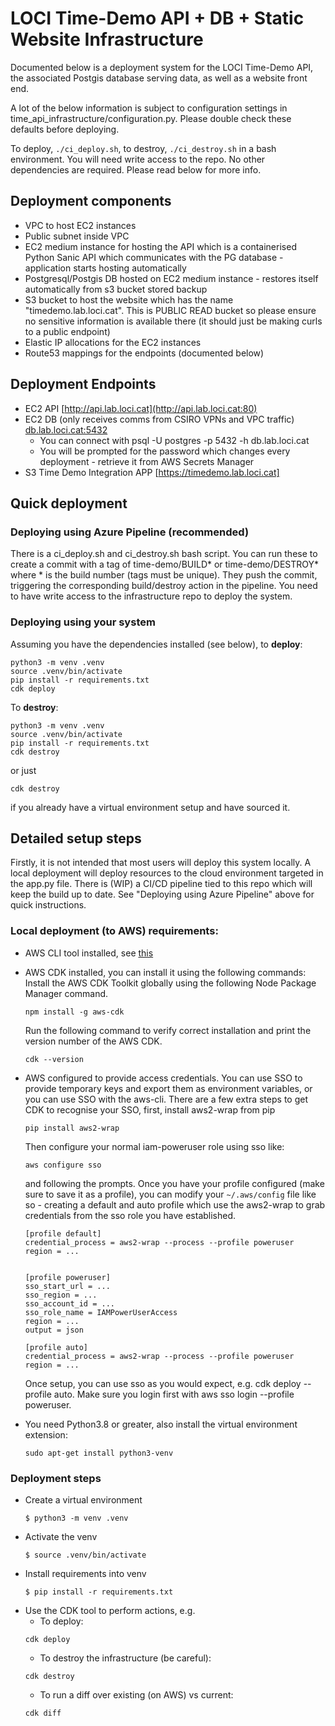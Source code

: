 # LOCI Time-Demo API + DB + Static Website Infrastructure

Documented below is a deployment system for the LOCI Time-Demo API, the associated Postgis database serving data, as well as a website front end.

A lot of the below information is subject to configuration settings in time_api_infrastructure/configuration.py. Please double check these defaults before deploying.

To deploy, `./ci_deploy.sh`, to destroy, `./ci_destroy.sh` in a bash environment. You will need write access to the repo. No other dependencies are required. Please read below for more info.

## Deployment components

- VPC to host EC2 instances
- Public subnet inside VPC
- EC2 medium instance for hosting the API which is a containerised Python Sanic API which communicates with the PG database - application starts hosting automatically
- Postgresql/Postgis DB hosted on EC2 medium instance - restores itself automatically from s3 bucket stored backup
- S3 bucket to host the website which has the name "timedemo.lab.loci.cat". This is PUBLIC READ bucket so please ensure no sensitive information is available there (it should just be making curls to a public endpoint)
- Elastic IP allocations for the EC2 instances
- Route53 mappings for the endpoints (documented below)

## Deployment Endpoints

- EC2 API [http://api.lab.loci.cat](http://api.lab.loci.cat:80)
- EC2 DB (only receives comms from CSIRO VPNs and VPC traffic) [db.lab.loci.cat:5432](db.lab.loci.cat:5432)
  - You can connect with psql -U postgres -p 5432 -h db.lab.loci.cat
  - You will be prompted for the password which changes every deployment - retrieve it from AWS Secrets Manager
- S3 Time Demo Integration APP [https://timedemo.lab.loci.cat]

## Quick deployment

### Deploying using Azure Pipeline (recommended)

There is a ci_deploy.sh and ci_destroy.sh bash script. You can run these to create a commit with a tag of time-demo/BUILD\* or time-demo/DESTROY\* where \* is the build number (tags must be unique). They push the commit, triggering the corresponding build/destroy action in the pipeline. You need to have write access to the infrastructure repo to deploy the system.

### Deploying using your system

Assuming you have the dependencies installed (see below), to **deploy**:

```
python3 -m venv .venv
source .venv/bin/activate
pip install -r requirements.txt
cdk deploy
```

To **destroy**:

```
python3 -m venv .venv
source .venv/bin/activate
pip install -r requirements.txt
cdk destroy
```

or just

```
cdk destroy
```

if you already have a virtual environment setup and have sourced it.

## Detailed setup steps

Firstly, it is not intended that most users will deploy this system locally. A local deployment will deploy resources to the cloud environment targeted in the app.py file. There is (WIP) a CI/CD pipeline tied to this repo which will keep the build up to date. See "Deploying using Azure Pipeline" above for quick instructions.

### Local deployment (to AWS) requirements:

- AWS CLI tool installed, see [this](https://docs.aws.amazon.com/cli/latest/userguide/install-cliv2.html)
- AWS CDK installed, you can install it using the following commands:
  Install the AWS CDK Toolkit globally using the following Node Package Manager command.
  ```
  npm install -g aws-cdk
  ```
  Run the following command to verify correct installation and print the version number of the AWS CDK.
  ```
  cdk --version
  ```
- AWS configured to provide access credentials. You can use SSO to provide temporary keys and export them as environment variables, or you can use SSO with the aws-cli. There are a few extra steps to get CDK to recognise your SSO, first, install aws2-wrap from pip

  ```
  pip install aws2-wrap
  ```

  Then configure your normal iam-poweruser role using sso like:

  ```
  aws configure sso
  ```

  and following the prompts. Once you have your profile configured (make sure to save it as a profile), you can modify your `~/.aws/config` file like so - creating a default and auto profile which use the aws2-wrap to grab credentials from the sso role you have established.

  ```
  [profile default]
  credential_process = aws2-wrap --process --profile poweruser
  region = ...


  [profile poweruser]
  sso_start_url = ...
  sso_region = ...
  sso_account_id = ...
  sso_role_name = IAMPowerUserAccess
  region = ...
  output = json

  [profile auto]
  credential_process = aws2-wrap --process --profile poweruser
  region = ...
  ```

  Once setup, you can use sso as you would expect, e.g. cdk deploy --profile auto. Make sure you login first with aws sso login --profile poweruser.

- You need Python3.8 or greater, also install the virtual environment extension:
  ```
  sudo apt-get install python3-venv
  ```

### Deployment steps

- Create a virtual environment
  ```
  $ python3 -m venv .venv
  ```
- Activate the venv
  ```
  $ source .venv/bin/activate
  ```
- Install requirements into venv
  ```
  $ pip install -r requirements.txt
  ```
- Use the CDK tool to perform actions, e.g.
  - To deploy:
  ```
  cdk deploy
  ```
  - To destroy the infrastructure (be careful):
  ```
  cdk destroy
  ```
  - To run a diff over existing (on AWS) vs current:
  ```
  cdk diff
  ```

